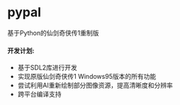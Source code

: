 # pypal
基于Python的仙剑奇侠传1重制版
#### 开发计划:
* 基于SDL2库进行开发
* 实现原版仙剑奇侠传1 Windows95版本的所有功能
* 尝试利用AI重新绘制部分图像资源，提高清晰度和分辨率
* 跨平台编译支持
